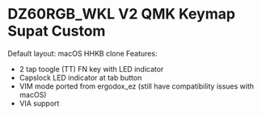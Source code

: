 # DZ60RGB_WKL V2 QMK Keymap Supat Custom

Default layout: macOS HHKB clone
Features:

- 2 tap toogle (TT) FN key with LED indicator
- Capslock LED indicator at tab button
- VIM mode ported from ergodox_ez (still have compatibility issues with macOS)
- VIA support
